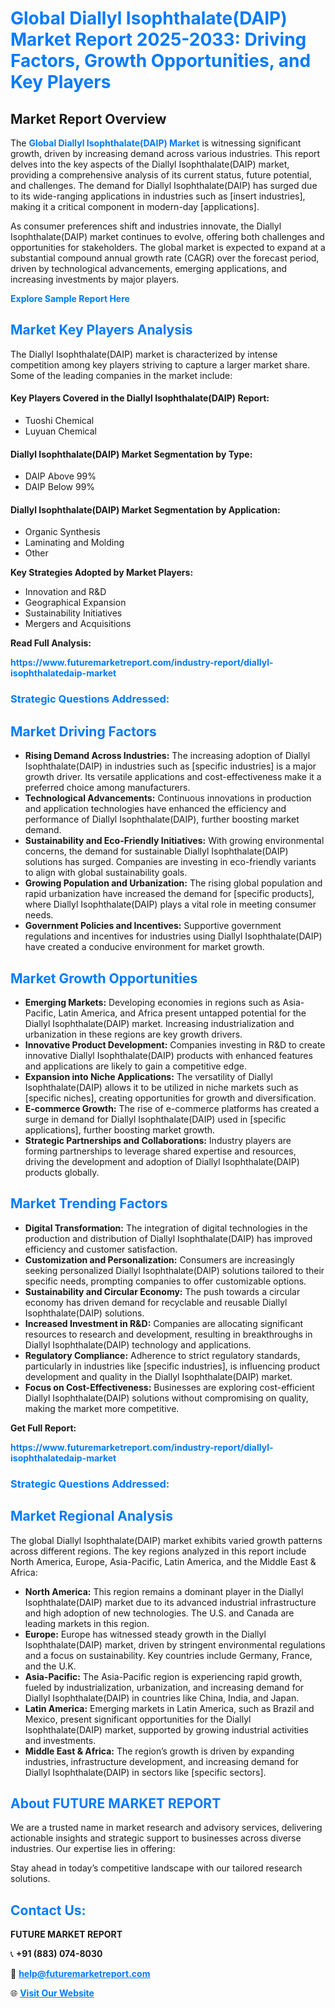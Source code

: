 <h1 style="color: #007BFF;">Global Diallyl Isophthalate(DAIP) Market Report 2025-2033: Driving Factors, Growth Opportunities, and Key Players</h1>

<section id="overview">
<h2>Market Report Overview</h2>
<p>The <a href="https://www.futuremarketreport.com/industry-report/diallyl-isophthalatedaip-market" style="color: #007BFF; text-decoration: none;"><strong>Global Diallyl Isophthalate(DAIP) Market</strong></a> is witnessing significant growth, driven by increasing demand across various industries. This report delves into the key aspects of the Diallyl Isophthalate(DAIP) market, providing a comprehensive analysis of its current status, future potential, and challenges. The demand for Diallyl Isophthalate(DAIP) has surged due to its wide-ranging applications in industries such as [insert industries], making it a critical component in modern-day [applications].</p>
<p>As consumer preferences shift and industries innovate, the Diallyl Isophthalate(DAIP) market continues to evolve, offering both challenges and opportunities for stakeholders. The global market is expected to expand at a substantial compound annual growth rate (CAGR) over the forecast period, driven by technological advancements, emerging applications, and increasing investments by major players.</p>
</section>

<section id="overview">
<p><a href="https://www.futuremarketreport.com/request-sample/reportId=47058" style="color: #007BFF; text-decoration: none;"><strong>Explore Sample Report Here</strong></a></p>
</section>

<section id="key-players">
<h2 style="color: #007BFF;">Market Key Players Analysis</h2>
<p>The Diallyl Isophthalate(DAIP) market is characterized by intense competition among key players striving to capture a larger market share. Some of the leading companies in the market include:</p>
<h4>Key Players Covered in the Diallyl Isophthalate(DAIP) Report:</h4>
<ul><li>Tuoshi Chemical</li><li>Luyuan Chemical</li></ul>
<h4>Diallyl Isophthalate(DAIP) Market Segmentation by Type:</h4>
<ul><li>DAIP Above 99%</li><li>DAIP Below 99%</li></ul>

<h4>Diallyl Isophthalate(DAIP) Market Segmentation by Application:</h4>
<ul><li>Organic Synthesis</li><li>Laminating and Molding</li><li>Other</li></ul>
<p><strong>Key Strategies Adopted by Market Players:</strong></p>
<ul>
<li>Innovation and R&D</li>
<li>Geographical Expansion</li>
<li>Sustainability Initiatives</li>
<li>Mergers and Acquisitions</li>
</ul>
</section>

<section>
<p><strong>Read Full Analysis: </strong></p><a href="https://www.futuremarketreport.com/industry-report/diallyl-isophthalatedaip-market" style="color: #007BFF; text-decoration: none;"><strong>https://www.futuremarketreport.com/industry-report/diallyl-isophthalatedaip-market</strong></a>
<h3 style="color: #007BFF;">Strategic Questions Addressed:</h3>
</section>

<section id="driving-factors">
<h2 style="color: #007BFF;">Market Driving Factors</h2>
<ul>
<li><strong>Rising Demand Across Industries:</strong> The increasing adoption of Diallyl Isophthalate(DAIP) in industries such as [specific industries] is a major growth driver. Its versatile applications and cost-effectiveness make it a preferred choice among manufacturers.</li>
<li><strong>Technological Advancements:</strong> Continuous innovations in production and application technologies have enhanced the efficiency and performance of Diallyl Isophthalate(DAIP), further boosting market demand.</li>
<li><strong>Sustainability and Eco-Friendly Initiatives:</strong> With growing environmental concerns, the demand for sustainable Diallyl Isophthalate(DAIP) solutions has surged. Companies are investing in eco-friendly variants to align with global sustainability goals.</li>
<li><strong>Growing Population and Urbanization:</strong> The rising global population and rapid urbanization have increased the demand for [specific products], where Diallyl Isophthalate(DAIP) plays a vital role in meeting consumer needs.</li>
<li><strong>Government Policies and Incentives:</strong> Supportive government regulations and incentives for industries using Diallyl Isophthalate(DAIP) have created a conducive environment for market growth.</li>
</ul>
</section>

<section id="growth-opportunities">
<h2 style="color: #007BFF;">Market Growth Opportunities</h2>
<ul>
<li><strong>Emerging Markets:</strong> Developing economies in regions such as Asia-Pacific, Latin America, and Africa present untapped potential for the Diallyl Isophthalate(DAIP) market. Increasing industrialization and urbanization in these regions are key growth drivers.</li>
<li><strong>Innovative Product Development:</strong> Companies investing in R&D to create innovative Diallyl Isophthalate(DAIP) products with enhanced features and applications are likely to gain a competitive edge.</li>
<li><strong>Expansion into Niche Applications:</strong> The versatility of Diallyl Isophthalate(DAIP) allows it to be utilized in niche markets such as [specific niches], creating opportunities for growth and diversification.</li>
<li><strong>E-commerce Growth:</strong> The rise of e-commerce platforms has created a surge in demand for Diallyl Isophthalate(DAIP) used in [specific applications], further boosting market growth.</li>
<li><strong>Strategic Partnerships and Collaborations:</strong> Industry players are forming partnerships to leverage shared expertise and resources, driving the development and adoption of Diallyl Isophthalate(DAIP) products globally.</li>
</ul>
</section>

<section id="trending-factors">
<h2 style="color: #007BFF;">Market Trending Factors</h2>
<ul>
<li><strong>Digital Transformation:</strong> The integration of digital technologies in the production and distribution of Diallyl Isophthalate(DAIP) has improved efficiency and customer satisfaction.</li>
<li><strong>Customization and Personalization:</strong> Consumers are increasingly seeking personalized Diallyl Isophthalate(DAIP) solutions tailored to their specific needs, prompting companies to offer customizable options.</li>
<li><strong>Sustainability and Circular Economy:</strong> The push towards a circular economy has driven demand for recyclable and reusable Diallyl Isophthalate(DAIP) solutions.</li>
<li><strong>Increased Investment in R&D:</strong> Companies are allocating significant resources to research and development, resulting in breakthroughs in Diallyl Isophthalate(DAIP) technology and applications.</li>
<li><strong>Regulatory Compliance:</strong> Adherence to strict regulatory standards, particularly in industries like [specific industries], is influencing product development and quality in the Diallyl Isophthalate(DAIP) market.</li>
<li><strong>Focus on Cost-Effectiveness:</strong> Businesses are exploring cost-efficient Diallyl Isophthalate(DAIP) solutions without compromising on quality, making the market more competitive.</li>
</ul>
</section>

<section>
<p><strong>Get Full Report: </strong></p><a href="https://www.futuremarketreport.com/industry-report/diallyl-isophthalatedaip-market" style="color: #007BFF; text-decoration: none;"><strong>https://www.futuremarketreport.com/industry-report/diallyl-isophthalatedaip-market</strong></a>
<h3 style="color: #007BFF;">Strategic Questions Addressed:</h3>
</section>


<section id="regional-analysis">
<h2 style="color: #007BFF;">Market Regional Analysis</h2>
<p>The global Diallyl Isophthalate(DAIP) market exhibits varied growth patterns across different regions. The key regions analyzed in this report include North America, Europe, Asia-Pacific, Latin America, and the Middle East & Africa:</p>
<ul>
<li><strong>North America:</strong> This region remains a dominant player in the Diallyl Isophthalate(DAIP) market due to its advanced industrial infrastructure and high adoption of new technologies. The U.S. and Canada are leading markets in this region.</li>
<li><strong>Europe:</strong> Europe has witnessed steady growth in the Diallyl Isophthalate(DAIP) market, driven by stringent environmental regulations and a focus on sustainability. Key countries include Germany, France, and the U.K.</li>
<li><strong>Asia-Pacific:</strong> The Asia-Pacific region is experiencing rapid growth, fueled by industrialization, urbanization, and increasing demand for Diallyl Isophthalate(DAIP) in countries like China, India, and Japan.</li>
<li><strong>Latin America:</strong> Emerging markets in Latin America, such as Brazil and Mexico, present significant opportunities for the Diallyl Isophthalate(DAIP) market, supported by growing industrial activities and investments.</li>
<li><strong>Middle East & Africa:</strong> The region’s growth is driven by expanding industries, infrastructure development, and increasing demand for Diallyl Isophthalate(DAIP) in sectors like [specific sectors].</li>
</ul>
</section>

<footer>
<h2 style="color: #007BFF;">About FUTURE MARKET REPORT</h2>
<p>We are a trusted name in market research and advisory services, delivering actionable insights and strategic support to businesses across diverse industries. Our expertise lies in offering:</p>

<p>Stay ahead in today’s competitive landscape with our tailored research solutions.</p>

<h2 style="color: #007BFF;">Contact Us:</h2>
<p><strong>FUTURE MARKET REPORT</strong></p>
<p>📞 <strong>+91 (883) 074-8030</strong></p>
<p>📧 <strong><a href="mailto:help@futuremarketreport.com" style="color: #007BFF;">help@futuremarketreport.com</a></strong></p>
<p>🌐 <strong><a href="https://www.futuremarketreport.com/" style="color: #007BFF;">Visit Our Website</a></strong></p>
</footer>